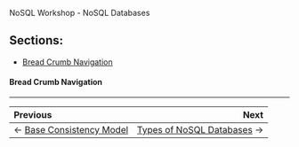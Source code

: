 NoSQL Workshop - NoSQL Databases

## Sections:

* [Bread Crumb Navigation](#bread-crumb-navigation)


#### Bread Crumb Navigation
_________________________

Previous | Next
:------- | ---:
← [Base Consistency Model](./base-consistency-model.md) | [Types of NoSQL Databases](./types-of-nosql-databases.md) →
